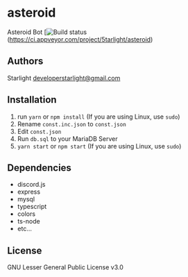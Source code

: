 # asteroid
Asteroid Bot
[![Build status](https://ci.appveyor.com/api/projects/status/i4vehpafbxc4miha?svg=true)(https://ci.appveyor.com/project/5tarlight/asteroid)
## Authors
Starlight <developerstarlight@gmail.com>

## Installation

1. run `yarn` or `npm install` (If you are using Linux, use `sudo`)
2. Rename `const.inc.json` to `const.json`
3. Edit `const.json`
4. Run `db.sql` to your MariaDB Server
5. `yarn start` or `npm start` (If you are using Linux, use `sudo`)

## Dependencies
  - discord.js
  - express
  - mysql
  - typescript
  - colors
  - ts-node
  - etc...

## License
GNU Lesser General Public License v3.0
